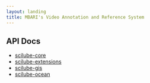 ```yaml
---
layout: landing
title: MBARI's Video Annotation and Reference System
---
```


## API Docs
- [scilube-core](https://hohonuuli.github.io/scilube/apidocs/scilube-core/api)
- [scilube-extensions](https://hohonuuli.github.io/scilube/apidocs/scilube-extensions/api)
- [scilube-gis](https://hohonuuli.github.io/scilube/apidocs/scilube-gis/api)
- [scilube-ocean](https://hohonuuli.github.io/scilube/apidocs/scilube-ocean/api)


